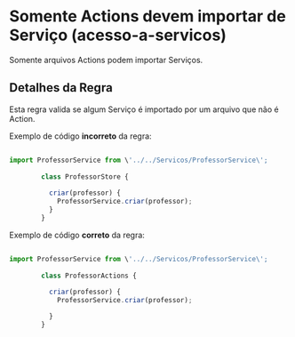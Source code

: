 # Somente Actions devem importar de Serviço (acesso-a-servicos)

Somente arquivos Actions podem importar Serviços.

## Detalhes da Regra

Esta regra valida se algum Serviço é importado por um arquivo que não é Action.

Exemplo de código **incorreto** da regra:

```js

import ProfessorService from \'../../Servicos/ProfessorService\';
  
        class ProfessorStore {
  
          criar(professor) {
            ProfessorService.criar(professor);
          }
        }

```

Exemplo de código **correto** da regra:

```js

import ProfessorService from \'../../Servicos/ProfessorService\';
  
        class ProfessorActions {
  
          criar(professor) {
            ProfessorService.criar(professor);

          }
        }

```
